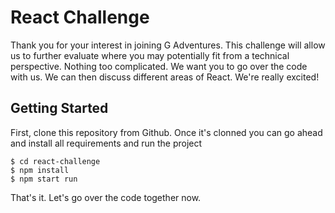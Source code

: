 # React Challenge

Thank you for your interest in joining G Adventures.
This challenge will allow us to further evaluate where you may potentially fit from
a technical perspective. Nothing too complicated. We want you to go over the code
with us. We can then discuss different areas of React. We're really excited!

## Getting Started
First, clone this repository from Github. Once it's clonned you can go ahead and install all requirements and run the project

```
$ cd react-challenge 
$ npm install
$ npm start run
```

That's it. Let's go over the code together now.
